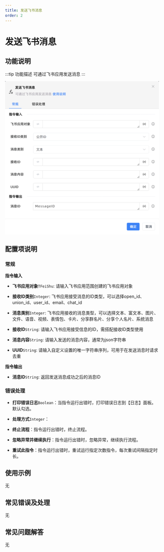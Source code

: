 ```yaml
---
title: 发送飞书消息
order: 2
---
```


# 发送飞书消息

## 功能说明

:::tip 功能描述
可通过飞书应用发送消息
:::

![发送飞书消息](../../../assets/发送飞书消息_command.png)

## 配置项说明

### 常规

**指令输入**

- **飞书应用对象**`TFeiShu`: 请输入飞书应用范围创建的飞书应用对象

- **接收ID类别**`Integer`: 飞书应用接受消息的ID类型，可以选择open_id、union_id、user_id、email、chat_id

- **消息类别**`Integer`: 飞书应用接收的消息类型，可以选择文本、富文本、图片、文件、语音、视频、表情包、卡片、分享群名片、分享个人名片、系统消息

- **接收ID**`String`: 请输入飞书应用接受信息的ID，需搭配接收ID类型使用

- **消息内容**`String`: 请输入发送的消息内容，通常为json字符串

- **UUID**`String`: 请输入自定义设置的唯一字符串序列，可用于在发送消息时请求去重


**指令输出**

- **消息ID**`String`: 返回发送消息成功之后的消息ID

### 错误处理

- **打印错误日志**`Boolean`：当指令运行出错时，打印错误日志到【日志】面板。默认勾选。

- **处理方式**`Integer`：

 - **终止流程**：指令运行出错时，终止流程。

 - **忽略异常并继续执行**：指令运行出错时，忽略异常，继续执行流程。

 - **重试此指令**：指令运行出错时，重试运行指定次数指令，每次重试间隔指定时长。

## 使用示例
无

## 常见错误及处理

无

## 常见问题解答

无

